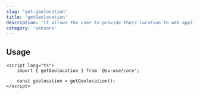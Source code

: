 ```yaml
---
slug: 'get-geolocation'
title: 'getGeolocation'
description: 'It allows the user to provide their location to web applications if they so desire.\nFor privacy reasons, the user is asked for permission to report location information.'
category: 'sensors'
---
```


## Usage

```svelte
<script lang="ts">
	import { getGeolocation } from '@sv-use/core';

	const geolocation = getGeolocation();
</script>
```
